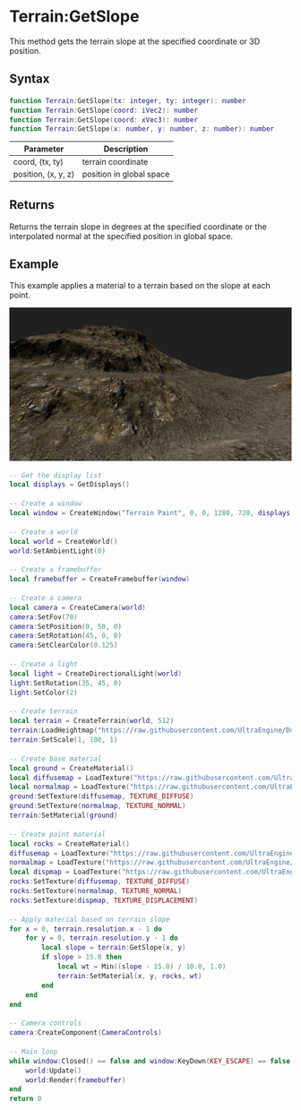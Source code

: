# Terrain:GetSlope

This method gets the terrain slope at the specified coordinate or 3D position.

## Syntax

```lua
function Terrain:GetSlope(tx: integer, ty: integer): number
function Terrain:GetSlope(coord: iVec2): number
function Terrain:GetSlope(coord: xVec3): number
function Terrain:GetSlope(x: number, y: number, z: number): number
```

| Parameter | Description |
|---|---|
| coord, (tx, ty) | terrain coordinate |
| position, (x, y, z) | position in global space |

## Returns

Returns the terrain slope in degrees at the specified coordinate or the interpolated normal at the specified position in global space.

## Example

This example applies a material to a terrain based on the slope at each point.

![](https://raw.githubusercontent.com/Leadwerks/Documentation/master/Images/Terrain_GetSlope.jpg)

```lua
-- Get the display list
local displays = GetDisplays()

-- Create a window
local window = CreateWindow("Terrain Paint", 0, 0, 1280, 720, displays[1], WINDOW_CENTER | WINDOW_TITLEBAR)

-- Create a world
local world = CreateWorld()
world:SetAmbientLight(0)

-- Create a framebuffer
local framebuffer = CreateFramebuffer(window)

-- Create a camera
local camera = CreateCamera(world)
camera:SetFov(70)
camera:SetPosition(0, 50, 0)
camera:SetRotation(45, 0, 0)
camera:SetClearColor(0.125)

-- Create a light
local light = CreateDirectionalLight(world)
light:SetRotation(35, 45, 0)
light:SetColor(2)

-- Create terrain
local terrain = CreateTerrain(world, 512)
terrain:LoadHeightmap("https://raw.githubusercontent.com/UltraEngine/Documentation/master/Assets/Terrain/512.r16")
terrain:SetScale(1, 100, 1)

-- Create base material
local ground = CreateMaterial()
local diffusemap = LoadTexture("https://raw.githubusercontent.com/UltraEngine/Documentation/master/Assets/Materials/Ground/river_small_rocks_diff_4k.dds")
local normalmap = LoadTexture("https://raw.githubusercontent.com/UltraEngine/Documentation/master/Assets/Materials/Ground/river_small_rocks_nor_gl_4k.dds")
ground:SetTexture(diffusemap, TEXTURE_DIFFUSE)
ground:SetTexture(normalmap, TEXTURE_NORMAL)
terrain:SetMaterial(ground)

-- Create paint material
local rocks = CreateMaterial()
diffusemap = LoadTexture("https://raw.githubusercontent.com/UltraEngine/Documentation/master/Assets/Materials/Ground/Rocks_Dirt_Ground_2k.dds")
normalmap = LoadTexture("https://raw.githubusercontent.com/UltraEngine/Documentation/master/Assets/Materials/Ground/Rocks_Dirt_Ground_2k_dot3.dds")
local dispmap = LoadTexture("https://raw.githubusercontent.com/UltraEngine/Documentation/master/Assets/Materials/Ground/Rocks_Dirt_Ground_2k_disp.dds")
rocks:SetTexture(diffusemap, TEXTURE_DIFFUSE)
rocks:SetTexture(normalmap, TEXTURE_NORMAL)
rocks:SetTexture(dispmap, TEXTURE_DISPLACEMENT)

-- Apply material based on terrain slope
for x = 0, terrain.resolution.x - 1 do
    for y = 0, terrain.resolution.y - 1 do
        local slope = terrain:GetSlope(x, y)
        if slope > 15.0 then
            local wt = Min((slope - 15.0) / 10.0, 1.0)
            terrain:SetMaterial(x, y, rocks, wt)
        end
    end
end

-- Camera controls
camera:CreateComponent(CameraControls)

-- Main loop
while window:Closed() == false and window:KeyDown(KEY_ESCAPE) == false do
    world:Update()
    world:Render(framebuffer)
end
return 0
```
